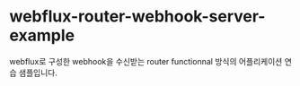 # webflux-router-webhook-server-example
webflux로 구성한 webhook을 수신받는 router functionnal 방식의 어플리케이션 연습 샘플입니다. 
